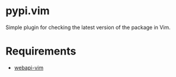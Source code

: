 # pypi.vim

Simple plugin for checking the latest version of the package in Vim.

# Requirements

- [webapi-vim][]

[webapi-vim]: https://github.com/mattn/webapi-vim

